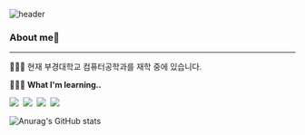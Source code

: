 ![header](https://capsule-render.vercel.app/api?type=waving&color=auto&height=300&section=header&text=Jihun%20Kim's%20Github&fontSize=90)
### About me👋
---
🙋🏻‍♂️ 현재 부경대학교 컴퓨터공학과를 재학 중에 있습니다.

👨🏻‍💻 **What I'm learning..**  
<p><img src = "https://img.shields.io/badge/Python-3776AB?style=flat-square&logo=Python&logoColor=white"/>&nbsp
<img src = "https://img.shields.io/badge/Java-cc0000?style=flat-square&logo=Java&logoColor=white"/>&nbsp
<img src = "https://img.shields.io/badge/Flutter-02569B?style=flat-square&logo=Flutter&logoColor=white"/>&nbsp
<img src = "https://img.shields.io/badge/Dart-0175C2?style=flat-square&logo=Dart&logoColor=white"/>&nbsp</p>

![Anurag's GitHub stats](https://github-readme-stats.vercel.app/api?username=jihun-24k&show_icons=true&theme=vue) 
